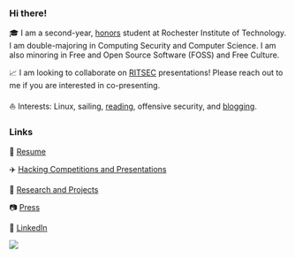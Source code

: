 ### Hi there!

<!--
**kawedi/kawedi** is a ✨ _special_ ✨ repository because its `README.md` (this file) appears on your GitHub profile.   :notebook: :star2:
https://github.com/caiyongji/emoji-list#symbols :sailboat: :hibiscus: :brain: :open_book: :white_heart: :black_nib:
https://github.com/ikatyang/emoji-cheat-sheet
-->

<!--
put in an image/logo/banner 
-->

:mortar_board: I am a second-year, [honors][honors] student at Rochester Institute of Technology. I am double-majoring in Computing Security and Computer Science. I am also minoring in Free and Open Source Software (FOSS) and Free Culture. 

:chart_with_upwards_trend: I am looking to collaborate on [RITSEC][RITSEC] presentations! Please reach out to me if you are interested in co-presenting. 

<!--
- 🤔 I’m looking for help with ... semester finding reasearch positions 

:cherry_blossom: How to reach me: gallucci[at]protonmail.com
-->

:sailboat: Interests: Linux, sailing, [reading][reading], offensive security, and [blogging][blogging].

### Links

:hibiscus: [Resume][Resume]

:airplane: [Hacking Competitions and Presentations][Hacking Competitions and Presentations]

:tulip: [Research and Projects][Research and Projects]

:camera: [Press][Press]

:link: [LinkedIn][LinkedIn]


<a href="https://github.com/anuraghazra/github-readme-stats">
  <img align="center" src="https://github-readme-stats.vercel.app/api?username=oliviagallucci&count_private=true&show_icons=true&theme=cobalt&bg_color=0a0c10" />
</a>



<!--

<a href="https://github.com/anuraghazra/convoychat">
  <img align="center" src="https://github-readme-stats-oliviagallucci.vercel.app/api/top-langs/?username=oliviagallucci&layout=compact&theme=cobalt&bg_color=0a0c10&count_private=true&langs_count=3" />
</a>

https://github-readme-stats.vercel.app/api/pin

[![My programming language usage statistics](https://.vercel.app/api/top-langs?username=oliviagallucci&theme=dark&hide_border=true&layout=compact&langs_count=10&hide=c)](https://github.com/oliviagallucci)

https://github.com/joeljose350/github-readme-stats 

https://raw.githubusercontent.com/joeljose350/joeljose350/main/README.md
-->



[blogging]: https://oliviagallucci.com/ 
[reading]: https://oliviagallucci.com/reading-list/
[RITSEC]: https://www.ritsec.club/
[honors]: https://www.rit.edu/academicaffairs/honors/
[Press]: https://oliviagallucci.com/in-the-press/
[Resume]: https://oliviagallucci.com/resume/
[Research and Projects]: https://oliviagallucci.com/research/
[Hacking Competitions and Presentations]: https://oliviagallucci.com/hacking/
[LinkedIn]: https://www.linkedin.com/in/olivia-gallucci/
